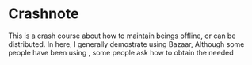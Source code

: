 # Crashnote
This is a crash course about how to maintain beings offline, or can be distributed. In here, I generally demostrate using Bazaar, Although some people have been using , some people ask how to obtain the needed

